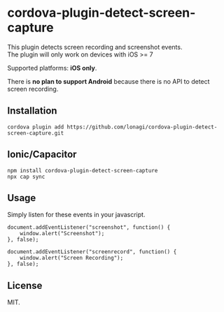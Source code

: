 # cordova-plugin-detect-screen-capture

This plugin detects screen recording and screenshot events.  
The plugin will only work on devices with iOS >= 7  

Supported platforms: **iOS only**.

There is **no plan to support Android** because there is no API to detect screen recording.

## Installation

```
cordova plugin add https://github.com/lonagi/cordova-plugin-detect-screen-capture.git
```

## Ionic/Capacitor

```
npm install cordova-plugin-detect-screen-capture
npx cap sync
```

## Usage
Simply listen for these events in your javascript.

    document.addEventListener("screenshot", function() {
        window.alert("Screenshot");
    }, false);

    document.addEventListener("screenrecord", function() {
        window.alert("Screen Recording");
    }, false);
    
## License 
MIT.
